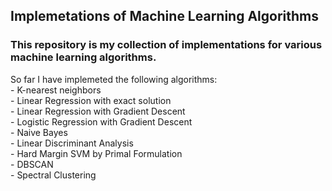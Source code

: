 ## Implemetations of Machine Learning Algorithms
### This repository is my collection of implementations for various machine learning algorithms.
So far I have implemeted the following algorithms:
<br>
    - K-nearest neighbors
<br>
    - Linear Regression with exact solution
<br>
    - Linear Regression with Gradient Descent
<br>
    - Logistic Regression with Gradient Descent
<br>
    - Naive Bayes
<br>
    - Linear Discriminant Analysis
<br>
    - Hard Margin SVM by Primal Formulation
<br>
    - DBSCAN
 <br>
    - Spectral Clustering
    
   
